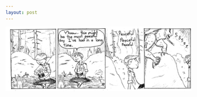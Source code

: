 ```yaml
---
layout: post
---
```


![I'd say something about Murphy's Law, but it'd be a bit redundant at this point](/images/_posts/2.jpg)
